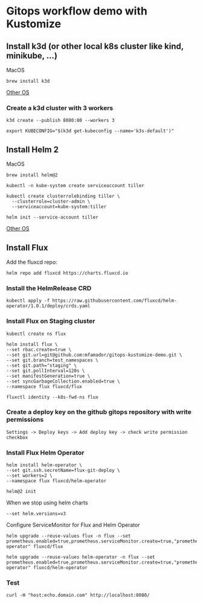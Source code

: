 # Gitops workflow demo with Kustomize

## Install k3d (or other local k8s cluster like kind, minikube, ...)

MacOS
```
brew install k3d
```

[Other OS](https://github.com/rancher/k3d)

### Create a k3d cluster with 3 workers
```
k3d create --publish 8080:80 --workers 3

export KUBECONFIG="$(k3d get-kubeconfig --name='k3s-default')"
```

## Install Helm 2

MacOS
```
brew install helm@2
```

```
kubectl -n kube-system create serviceaccount tiller

kubectl create clusterrolebinding tiller \
  --clusterrole=cluster-admin \
  --serviceaccount=kube-system:tiller

helm init --service-account tiller
```

[Other OS](https://helm.sh/docs/intro/install/)

## Install Flux

Add the fluxcd repo:

```
helm repo add fluxcd https://charts.fluxcd.io
```

### Install the HelmRelease CRD

```
kubectl apply -f https://raw.githubusercontent.com/fluxcd/helm-operator/1.0.1/deploy/crds.yaml
```

### Install Flux on Staging cluster
```
kubectl create ns flux

helm install flux \
--set rbac.create=true \
--set git.url=git@github.com:mfamador/gitops-kustomize-demo.git \
--set git.branch=test_namespaces \
--set git.path="staging" \
--set git.pollInterval=120s \
--set manifestGeneration=true \
--set syncGarbageCollection.enabled=true \
--namespace flux fluxcd/flux 

fluxctl identity --k8s-fwd-ns flux
```

### Create a deploy key on the github gitops repository with write permissions

    Settings -> Deploy keys -> Add deploy key -> check write permission checkbox

### Install Flux Helm Operator
```
helm install helm-operator \
--set git.ssh.secretName=flux-git-deploy \
--set workers=2 \
--namespace flux fluxcd/helm-operator 
```

```
helm@2 init
```

When we stop using helm charts
```
--set helm.versions=v3 
```



Configure ServiceMonitor for Flux and Helm Operator

```
helm upgrade --reuse-values flux -n flux --set prometheus.enabled=true,prometheus.serviceMonitor.create=true,"prometheus.serviceMonitor.additionalLabels.release=prometheus-operator" fluxcd/flux

helm upgrade --reuse-values helm-operator -n flux --set prometheus.enabled=true,prometheus.serviceMonitor.create=true,"prometheus.serviceMonitor.additionalLabels.release=prometheus-operator" fluxcd/helm-operator 
```

### Test

```
curl -H "host:echo.domain.com" http://localhost:8080/
```
